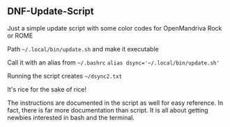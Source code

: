 ## DNF-Update-Script
Just a simple update script with some color codes for OpenMandriva Rock or ROME

Path `~/.local/bin/update.sh` and make it executable

Call it with an alias from `~/.bashrc`
`alias dsync='~/.local/bin/update.sh'`

Running the script creates `~/dsync2.txt`

It's rice for the sake of rice!

The instructions are documented in the script as well for easy reference. In fact, there is far more documentation than script. It is all about getting newbies interested in bash and the terminal.

